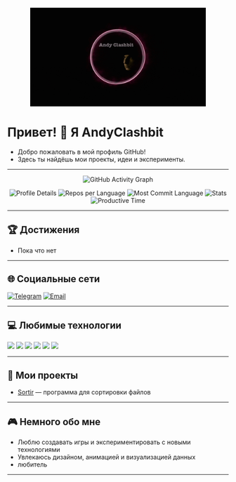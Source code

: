 <p align="center">
  <a href="https://github.com/AndyClashbit/AndyClashbit">
    <img src="https://github.com/AndyClashbit/AndyClashbit/blob/main/gif.gif" alt="Demo GIF" width="400"/>
  </a>
</p>

# Привет! 👋 Я AndyClashbit

- Добро пожаловать в мой профиль GitHub!  
- Здесь ты найдёшь мои проекты, идеи и эксперименты.

---

<p align="center">
  <img src="https://github-readme-activity-graph.vercel.app/graph?username=AndyClashbit&theme=react-dark" alt="GitHub Activity Graph"/>
</p>

<p align="center">
  <img src="https://github-profile-summary-cards.vercel.app/api/cards/profile-details?username=AndyClashbit&theme=2077" alt="Profile Details"/>
  <img src="https://github-profile-summary-cards.vercel.app/api/cards/repos-per-language?username=AndyClashbit&theme=2077" alt="Repos per Language"/>
  <img src="https://github-profile-summary-cards.vercel.app/api/cards/most-commit-language?username=AndyClashbit&theme=2077" alt="Most Commit Language"/>
  <img src="https://github-profile-summary-cards.vercel.app/api/cards/stats?username=AndyClashbit&theme=2077" alt="Stats"/>
  <img src="https://github-profile-summary-cards.vercel.app/api/cards/productive-time?username=AndyClashbit&theme=2077&utcOffset=3" alt="Productive Time"/>
</p>

---

## 🏆 Достижения

- Пока что нет

---

## 🌐 Социальные сети

[![Telegram](https://img.shields.io/badge/Telegram-26A5E4?style=for-the-badge&logo=telegram&logoColor=white)](https://t.me/AndyClashbit)
[![Email](https://img.shields.io/badge/Email-D14836?style=for-the-badge&logo=gmail&logoColor=white)](mailto:brook84@gmail.com)

---

## 💻 Любимые технологии

<img src="https://img.shields.io/badge/Python-3776AB?style=for-the-badge&logo=python&logoColor=white"/> <img src="https://img.shields.io/badge/CSS3-1572B6?style=for-the-badge&logo=css3&logoColor=white"/> <img src="https://img.shields.io/badge/HTML5-E34F26?style=for-the-badge&logo=html5&logoColor=white"/> <img src="https://img.shields.io/badge/Node.js-339933?style=for-the-badge&logo=nodedotjs&logoColor=white"/> <img src="https://img.shields.io/badge/JavaScript-F7DF1E?style=for-the-badge&logo=javascript&logoColor=black"/> <img src="https://img.shields.io/badge/Flask-000?style=for-the-badge&logo=flask&logoColor=white"/>

---

## 🚀 Мои проекты

- [Sortir](https://github.com/AndyClashbit/Sortir) — программа для сортировки файлов 


---

## 🎮 Немного обо мне

- Люблю создавать игры и экспериментировать с новыми технологиями
- Увлекаюсь дизайном, анимацией и визуализацией данных
- любитель 

---
